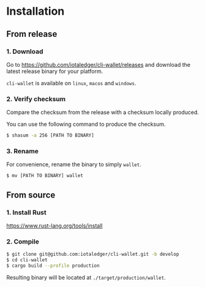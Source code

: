 # Installation

## From release

### 1. Download

Go to https://github.com/iotaledger/cli-wallet/releases and download the latest release binary for your platform.

`cli-wallet` is available on `linux`, `macos` and `windows`.

### 2. Verify checksum

Compare the checksum from the release with a checksum locally produced.

You can use the following command to produce the checksum.
```sh
$ shasum -a 256 [PATH TO BINARY]
```

### 3. Rename

For convenience, rename the binary to simply `wallet`.

```sh
$ mv [PATH TO BINARY] wallet
```

## From source

### 1. Install Rust

https://www.rust-lang.org/tools/install

### 2. Compile

```sh
$ git clone git@github.com:iotaledger/cli-wallet.git -b develop
$ cd cli-wallet
$ cargo build --profile production
```

Resulting binary will be located at `./target/production/wallet`.
